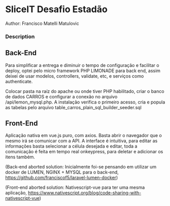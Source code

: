 # SliceIT Desafio Estadão

Author: Francisco Matelli Matulovic

### **Description**

## Back-End

Para simplificar a entrega e diminuir o tempo de configuração e facilitar o deploy, optei pelo micro framework PHP LIMONADE para back end, assim deixei de usar modelos, controllers, validate, etc, e serviços como authenticate.

Colocar pasta na raíz do apache ou onde tiver PHP habilitado, criar o banco de dados CARROS e configurar a conexão no arquivo /api/lemon_mysql.php. A instalação verifica o primeiro acesso, cria e popula as tabelas pelo arquivo table_carros_plain_sql_builder_seeder.sql

## Front-End

Aplicação nativa em vue.js puro, com axios. Basta abrir o navegador que o mesmo irá se comunicar com a API. A interface é intuitiva, para editar as informações basta selecionar a célula desejada e editar, toda a comunicação é feita em tempo real onkeypress, para deletar e adicionar os itens também.


(Back-end aborted solution: Inicialmente foi-se pensando em utilizar um docker de LUMEN, NGINX + MYSQL para o back-end, https://github.com/franciscof5/laravel-lumen-docker)

(Front-end aborted solution: Nativescript-vue para ter uma mesma aplicação, https://www.nativescript.org/blog/code-sharing-with-nativescript-vue)
